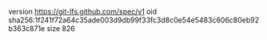 version https://git-lfs.github.com/spec/v1
oid sha256:1f241f72a64c35ade003d9db99f33fc3d8c0e54e5483c606c80eb92b363c871e
size 826
